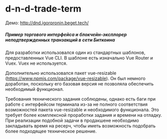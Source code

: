 # d-n-d-trade-term

Демо: http://dnd.igorpronin.beget.tech/

##### Пример торгового интерфейса и блокчейн-эксплорер неподтвержденных транзакций в сети Биткоина

Для разработки использовался один из стандартных шаблонов, предоставленных Vue CLI. В шаблоне есть изначально Vue Router и Vuex. Vuex не используется.

Дополнительно использовался пакет vue-resizable (https://www.npmjs.com/package/vue-resizable). Он был немного доработан, поскольку его базовая версия не позволяла обеспечить необходимый функционал.

Требования технического задания соблюдены, однако есть баги при работе с интерфейсом терминала из-за не полного соответствия возможностей пакета vue-resizable и необходимого функционала. Это требует более комплексной проработки задания и времени на отладку. При реализации подобной задачи в продакшене необходимо закладывать время на ресерч, чтобы иметь возможность подобрать более подходящее техническое решение.





